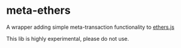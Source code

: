 # meta-ethers
A wrapper adding simple meta-transaction functionality to [ethers.js](https://github.com/ethers-io/ethers.js)

This lib is highly experimental, please do not use.